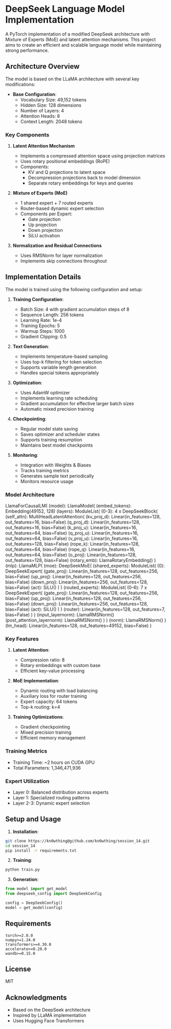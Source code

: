 # DeepSeek Language Model Implementation

A PyTorch implementation of a modified DeepSeek architecture with Mixture of Experts (MoE) and latent attention mechanisms. This project aims to create an efficient and scalable language model while maintaining strong performance.


## Architecture Overview

The model is based on the LLaMA architecture with several key modifications:

- **Base Configuration**:
  - Vocabulary Size: 49,152 tokens
  - Hidden Size: 128 dimensions
  - Number of Layers: 4
  - Attention Heads: 8
  - Context Length: 2048 tokens

### Key Components

1. **Latent Attention Mechanism**
   - Implements a compressed attention space using projection matrices
   - Uses rotary positional embeddings (RoPE)
   - Components:
     - KV and Q projections to latent space
     - Decompression projections back to model dimension
     - Separate rotary embeddings for keys and queries

2. **Mixture of Experts (MoE)**
   - 1 shared expert + 7 routed experts
   - Router-based dynamic expert selection
   - Components per Expert:
     - Gate projection
     - Up projection
     - Down projection
     - SiLU activation

3. **Normalization and Residual Connections**
   - Uses RMSNorm for layer normalization
   - Implements skip connections throughout

## Implementation Details
The model is trained using the following configuration and setup:

1. **Training Configuration**:
   - Batch Size: 4 with gradient accumulation steps of 8
   - Sequence Length: 256 tokens
   - Learning Rate: 1e-4
   - Training Epochs: 5
   - Warmup Steps: 1000
   - Gradient Clipping: 0.5

2. **Text Generation**:
   - Implements temperature-based sampling
   - Uses top-k filtering for token selection
   - Supports variable length generation
   - Handles special tokens appropriately

3. **Optimization**:
   - Uses AdamW optimizer
   - Implements learning rate scheduling
   - Gradient accumulation for effective larger batch sizes
   - Automatic mixed precision training

4. **Checkpointing**:
   - Regular model state saving
   - Saves optimizer and scheduler states
   - Supports training resumption
   - Maintains best model checkpoints

5. **Monitoring**:
   - Integration with Weights & Biases
   - Tracks training metrics
   - Generates sample text periodically
   - Monitors resource usage

### Model Architecture

LlamaForCausalLM(
  (model): LlamaModel(
    (embed_tokens): Embedding(49152, 128)
    (layers): ModuleList(
      (0-3): 4 x DeepSeekBlock(
        (self_attn): MultiHeadLatentAttention(
          (kv_proj_d): Linear(in_features=128, out_features=16, bias=False)
          (q_proj_d): Linear(in_features=128, out_features=16, bias=False)
          (k_proj_u): Linear(in_features=16, out_features=64, bias=False)
          (q_proj_u): Linear(in_features=16, out_features=64, bias=False)
          (v_proj_u): Linear(in_features=16, out_features=128, bias=False)
          (rope_k): Linear(in_features=128, out_features=64, bias=False)
          (rope_q): Linear(in_features=16, out_features=64, bias=False)
          (o_proj): Linear(in_features=128, out_features=128, bias=False)
          (rotary_emb): LlamaRotaryEmbedding()
        )
        (mlp): LlamaMLP(
          (moe): DeepSeekMoE(
            (shared_experts): ModuleList(
              (0): DeepSeekExpert(
                (gate_proj): Linear(in_features=128, out_features=256, bias=False)
                (up_proj): Linear(in_features=128, out_features=256, bias=False)
                (down_proj): Linear(in_features=256, out_features=128, bias=False)
                (act): SiLU()
              )
            )
            (routed_experts): ModuleList(
              (0-6): 7 x DeepSeekExpert(
                (gate_proj): Linear(in_features=128, out_features=256, bias=False)
                (up_proj): Linear(in_features=128, out_features=256, bias=False)
                (down_proj): Linear(in_features=256, out_features=128, bias=False)
                (act): SiLU()
              )
            )
            (router): Linear(in_features=128, out_features=7, bias=False)
          )
        )
        (input_layernorm): LlamaRMSNorm()
        (post_attention_layernorm): LlamaRMSNorm()
      )
    )
    (norm): LlamaRMSNorm()
  )
  (lm_head): Linear(in_features=128, out_features=49152, bias=False)
)

### Key Features
1. **Latent Attention**:
   - Compression ratio: 8
   - Rotary embeddings with custom base
   - Efficient key-value processing

2. **MoE Implementation**:
   - Dynamic routing with load balancing
   - Auxiliary loss for router training
   - Expert capacity: 64 tokens
   - Top-k routing: k=4

3. **Training Optimizations**:
   - Gradient checkpointing
   - Mixed precision training
   - Efficient memory management


### Training Metrics
- Training Time: ~2 hours on CUDA GPU
- Total Parameters: 1,346,471,936

### Expert Utilization
- Layer 0: Balanced distribution across experts
- Layer 1: Specialized routing patterns
- Layer 2-3: Dynamic expert selection

## Setup and Usage

1. **Installation**:
```bash
git clone https://kn0wthing@github.com/kn0wthing/session_14.git
cd session_14
pip install -r requirements.txt
```

2. **Training**:
```bash
python train.py
```

3. **Generation**:
```python
from model import get_model
from deepseek_config import DeepSeekConfig

config = DeepSeekConfig()
model = get_model(config)
```

## Requirements
```text
torch>=2.0.0
numpy>=1.24.0
transformers>=4.30.0
accelerate>=0.20.0
wandb>=0.15.0
```

## License
MIT

## Acknowledgments
- Based on the DeepSeek architecture
- Inspired by LLaMA implementation
- Uses Hugging Face Transformers

```

